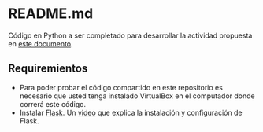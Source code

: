 README.md
=========

Código en Python a ser completado para desarrollar la actividad propuesta en [este documento](https://docs.google.com/document/d/1oF8vPEkezE1IE-DPkwmc8azOXQxr_sbvuSD7GnbttwA/edit?usp=sharing). 

Requiremientos
--------------
* Para poder probar el código compartido en este repositorio es necesario que usted tenga instalado VirtualBox en el computador donde correrá este código.
* Instalar [Flask](http://flask.pocoo.org/docs/0.10/installation/). Un [video](https://www.youtube.com/watch?v=2ZBj7EbDU0A) que explica la instalación y configuración de Flask.
